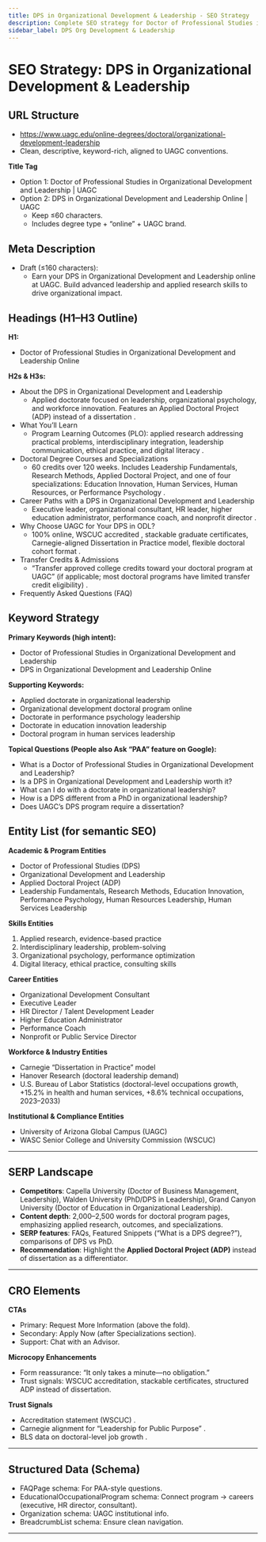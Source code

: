 ```yaml
---
title: DPS in Organizational Development & Leadership - SEO Strategy
description: Complete SEO strategy for Doctor of Professional Studies in Organizational Development & Leadership program page
sidebar_label: DPS Org Development & Leadership
---
```


# SEO Strategy: DPS in Organizational Development & Leadership

## **URL Structure**

* https://www.uagc.edu/online-degrees/doctoral/organizational-development-leadership  
* Clean, descriptive, keyword-rich, aligned to UAGC conventions.

**Title Tag**

* Option 1: Doctor of Professional Studies in Organizational Development and Leadership | UAGC  
* Option 2: DPS in Organizational Development and Leadership Online | UAGC  
  * Keep ≤60 characters.  
  * Includes degree type \+ “online” \+ UAGC brand.

## **Meta Description**

* Draft (≤160 characters):  
  * Earn your DPS in Organizational Development and Leadership online at UAGC. Build advanced leadership and applied research skills to drive organizational impact.

## **Headings (H1–H3 Outline)**

**H1:**

* Doctor of Professional Studies in Organizational Development and Leadership Online

**H2s & H3s:**

* About the DPS in Organizational Development and Leadership  
  * Applied doctorate focused on leadership, organizational psychology, and workforce innovation. Features an Applied Doctoral Project (ADP) instead of a dissertation .  
* What You’ll Learn  
  * Program Learning Outcomes (PLO): applied research addressing practical problems, interdisciplinary integration, leadership communication, ethical practice, and digital literacy .  
* Doctoral Degree Courses and Specializations  
  * 60 credits over 120 weeks. Includes Leadership Fundamentals, Research Methods, Applied Doctoral Project, and one of four specializations: Education Innovation, Human Services, Human Resources, or Performance Psychology .  
* Career Paths with a DPS in Organizational Development and Leadership  
  * Executive leader, organizational consultant, HR leader, higher education administrator, performance coach, and nonprofit director .  
* Why Choose UAGC for Your DPS in ODL?  
  * 100% online, WSCUC accredited , stackable graduate certificates, Carnegie-aligned Dissertation in Practice model, flexible doctoral cohort format .  
* Transfer Credits & Admissions  
  * “Transfer approved college credits toward your doctoral program at UAGC” (if applicable; most doctoral programs have limited transfer credit eligibility) .  
* Frequently Asked Questions (FAQ)

## **Keyword Strategy**

**Primary Keywords (high intent):**

* Doctor of Professional Studies in Organizational Development and Leadership  
* DPS in Organizational Development and Leadership Online

**Supporting Keywords:**

* Applied doctorate in organizational leadership  
* Organizational development doctoral program online  
* Doctorate in performance psychology leadership  
* Doctorate in education innovation leadership  
* Doctoral program in human services leadership

**Topical Questions (People also Ask “PAA” feature on Google):**

* What is a Doctor of Professional Studies in Organizational Development and Leadership?  
* Is a DPS in Organizational Development and Leadership worth it?  
* What can I do with a doctorate in organizational leadership?  
* How is a DPS different from a PhD in organizational leadership?  
* Does UAGC’s DPS program require a dissertation?

## **Entity List (for semantic SEO)**

**Academic & Program Entities**

* Doctor of Professional Studies (DPS)  
* Organizational Development and Leadership  
* Applied Doctoral Project (ADP)  
* Leadership Fundamentals, Research Methods, Education Innovation, Performance Psychology, Human Resources Leadership, Human Services Leadership

**Skills Entities**

1. Applied research, evidence-based practice  
2. Interdisciplinary leadership, problem-solving  
3. Organizational psychology, performance optimization  
4. Digital literacy, ethical practice, consulting skills

**Career Entities**

* Organizational Development Consultant  
* Executive Leader  
* HR Director / Talent Development Leader  
* Higher Education Administrator  
* Performance Coach  
* Nonprofit or Public Service Director

**Workforce & Industry Entities**

* Carnegie “Dissertation in Practice” model  
* Hanover Research (doctoral leadership demand)  
* U.S. Bureau of Labor Statistics (doctoral-level occupations growth, \+15.2% in health and human services, \+8.6% technical occupations, 2023–2033)

**Institutional & Compliance Entities**

* University of Arizona Global Campus (UAGC)  
* WASC Senior College and University Commission (WSCUC)

---

## **SERP Landscape**

* **Competitors**: Capella University (Doctor of Business Management, Leadership), Walden University (PhD/DPS in Leadership), Grand Canyon University (Doctor of Education in Organizational Leadership).  
* **Content depth**: 2,000–2,500 words for doctoral program pages, emphasizing applied research, outcomes, and specializations.  
* **SERP features**: FAQs, Featured Snippets (“What is a DPS degree?”), comparisons of DPS vs PhD.  
* **Recommendation**: Highlight the **Applied Doctoral Project (ADP)** instead of dissertation as a differentiator.

---

## **CRO Elements**

**CTAs**

* Primary: Request More Information (above the fold).  
* Secondary: Apply Now (after Specializations section).  
* Support: Chat with an Advisor.

**Microcopy Enhancements**

* Form reassurance: “It only takes a minute—no obligation.”  
* Trust signals: WSCUC accreditation, stackable certificates, structured ADP instead of dissertation.

**Trust Signals**

* Accreditation statement (WSCUC) .  
* Carnegie alignment for “Leadership for Public Purpose” .  
* BLS data on doctoral-level job growth .

---

## **Structured Data (Schema)**

* FAQPage schema: For PAA-style questions.  
* EducationalOccupationalProgram schema: Connect program → careers (executive, HR director, consultant).  
* Organization schema: UAGC institutional info.  
* BreadcrumbList schema: Ensure clean navigation.

---

